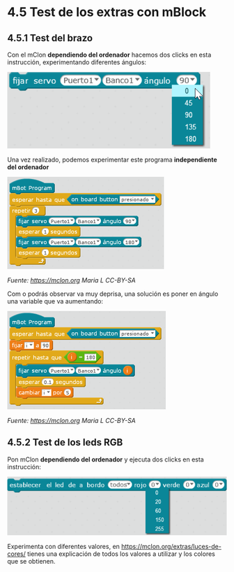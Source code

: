 # 4.5 Test de los extras con mBlock

## 4.5.1 Test del brazo

Con el mClon **dependiendo del ordenador** hacemos dos clicks en esta instrucción, experimentando diferentes ángulos:

![](/assets/mBlock13.png)

Una vez realizado, podemos experimentar este programa **independiente del ordenador**

![](/assets/servo_rapido.png)

_Fuente: https://mclon.org Maria L CC-BY-SA_

Com o podrás observar va muy deprisa, una solución es poner en ángulo una variable que va aumentando:

![](/assets/servo_lento.png)

_Fuente: https://mclon.org Maria L CC-BY-SA_

## 4.5.2 Test de los leds RGB

Pon mClon **dependiendo del ordenador** y ejecuta dos clicks en esta instrucción:

![](/assets/mBlock14.png)

Experimenta con diferentes valores, en https://mclon.org/extras/luces-de-cores/ tienes una explicación de todos los valores a utilizar y los colores que se obtienen.
